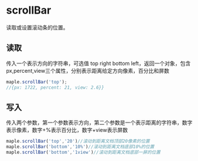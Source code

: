 # scrollBar
读取或设置滚动条的位置。

## 读取
传入一个表示方向的字符串，可选值 top right bottom left，返回一个对象，包含px,percent,view三个属性，分别表示距离给定方向像素，百分比和屏数
```javascript
maple.scrollBar('top');
//{px: 1722, percent: 21, view: 2.6}}
```

## 写入
传入两个参数，第一个参数表示方向，第二个参数是一个表示距离的字符串，数字表示像素，数字+%表示百分比，数字+view表示屏数

```javascript
maple.scrollBar('top','20')//滚动到距离文档顶部20像素的位置
maple.scrollBar('bottom','10%')//滚动到距离文档底部10%的位置
maple.scrollBar('bottom','1view')//滚动到距离文档底部一屏的位置
